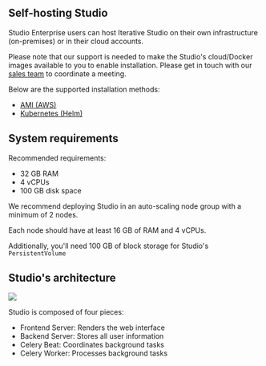 ## Self-hosting Studio

Studio Enterprise users can host Iterative Studio on their own infrastructure
(on-premises) or in their cloud accounts.

Please note that our support is needed to make the Studio's cloud/Docker images
available to you to enable installation. Please get in touch with our
[sales team](https://calendly.com/gtm-2/studio-overview?month=2023-03) to
coordinate a meeting.

Below are the supported installation methods:

- [AMI (AWS)](/doc/studio/self-hosting/installation/aws-ami)
- [Kubernetes (Helm)](/doc/studio/self-hosting/installation/k8s-helm)

## System requirements

<toggle>
<tab title="VM (AMI)">

Recommended requirements:

- 32 GB RAM
- 4 vCPUs
- 100 GB disk space

</tab>
<tab title="Helm">

We recommend deploying Studio in an auto-scaling node group with a minimum of 2
nodes.

Each node should have at least 16 GB of RAM and 4 vCPUs.

Additionally, you'll need 100 GB of block storage for Studio's
`PersistentVolume`

</tab>
</toggle>

## Studio's architecture

![](/img/studio-architecture-diagram.svg)

Studio is composed of four pieces:

- Frontend Server: Renders the web interface
- Backend Server: Stores all user information
- Celery Beat: Coordinates background tasks
- Celery Worker: Processes background tasks
